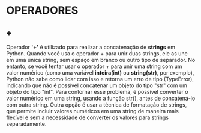 # OPERADORES

## +

Operador **'+'** é utilizado para realizar a concatenação de **strings** em Python. Quando você usa o operador + para unir duas strings, ele as une em uma única string, sem espaço em branco ou outro tipo de separador. No entanto, se você tentar usar o operador + para unir uma string com um valor numérico (como uma variável **inteira(int)**  ou **string(str)**, por exemplo), Python não sabe como lidar com isso e retorna um erro de tipo (TypeError), indicando que não é possível concatenar um objeto do tipo "str" com um objeto do tipo "int". Para contornar esse problema, é possível converter o valor numérico em uma string, usando a função str(), antes de concatená-lo com outra string. Outra opção é usar a técnica de formatação de strings, que permite incluir valores numéricos em uma string de maneira mais flexível e sem a necessidade de converter os valores para strings separadamente.